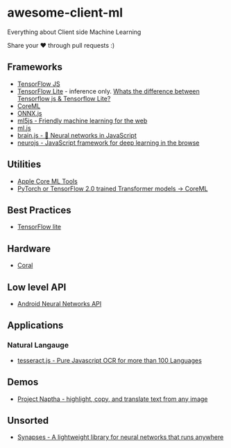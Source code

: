 # awesome-client-ml
Everything about Client side Machine Learning

Share your ❤️ through pull requests :)


## Frameworks

* [TensorFlow JS](https://www.tensorflow.org/js/)
* [TensorFlow Lite](https://www.tensorflow.org/lite) - inference only. [Whats the difference between Tensorflow js & Tensorflow Lite?](https://stackoverflow.com/questions/59860397/tensorflow-js-vs-tensorflow-lite)
* [CoreML](https://developer.apple.com/documentation/coreml)
* [ONNX.js](https://github.com/Microsoft/onnxjs)
* [ml5js - Friendly machine learning for the web](https://github.com/ml5js/ml5-library)
* [ml.js](https://github.com/mljs/ml)
* [brain.js - 🤖 Neural networks in JavaScript](https://github.com/BrainJS/brain.js)
* [neurojs - JavaScript framework for deep learning in the browse](https://github.com/janhuenermann/neurojs)

## Utilities

* [Apple Core ML Tools](https://github.com/apple/coremltools)
* [PyTorch or TensorFlow 2.0 trained Transformer models -> CoreML](https://github.com/huggingface/swift-coreml-transformers)

## Best Practices

* [TensorFlow lite](https://www.tensorflow.org/lite/performance/best_practices)

## Hardware

* [Coral](https://coral.ai/)

## Low level API

* [Android Neural Networks API](https://developer.android.com/ndk/guides/neuralnetworks/)

## Applications

### Natural Langauge
* [tesseract.js - Pure Javascript OCR for more than 100 Languages](https://github.com/naptha/tesseract.js)

## Demos

* [Project Naptha - highlight, copy, and translate text from any image](https://projectnaptha.com/)


## Unsorted

* [Synapses - A lightweight library for neural networks that runs anywhere](https://github.com/mrdimosthenis/Synapses)
